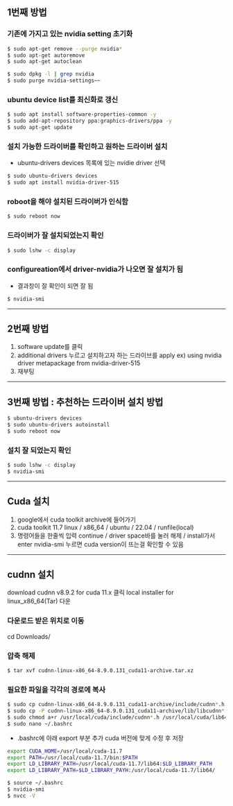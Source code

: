 ## 1번째 방법
### 기존에 가지고 있는 nvidia setting 초기화

```sh
$ sudo apt-get remove --purge nvidia*
$ sudo apt-get autoremove
$ sudo apt-get autoclean
```
```sh
$ sudo dpkg -l | grep nvidia
$ sudo purge nvidia-settings~~
```

### ubuntu device list를 최신화로 갱신
```sh
$ sudo apt install software-properties-common -y
$ sudo add-apt-repository ppa:graphics-drivers/ppa -y
$ sudo apt-get update
```

### 설치 가능한 드라이버를 확인하고 원하는 드라이버 설치
- ubuntu-drivers devices 목록에 있는 nvidie driver 선택
```sh
$ sudo ubuntu-drivers devices
$ sudo apt install nvidia-driver-515 
```

### roboot을 해야 설치된 드라이버가 인식함
```sh
$ sudo reboot now
```

### 드라이버가 잘 설치되었는지 확인
```sh
$ sudo lshw -c display
```

### configureation에서 driver-nvidia가 나오면 잘 설치가 됨
- 결과창이 잘 확인이 되면 잘 됨
```sh
$ nvidia-smi
```
---
## 2번째 방법
1) software update를 클릭
2) additional drivers 누르고 설치하고자 하는 드라이브를 apply 
ex) using nvidia driver metapackage from nvidia-driver-515
3) 재부팅

---
## 3번째 방법 : 추천하는 드라이버 설치 방법

```sh
$ ubuntu-drivers devices
$ sudo ubuntu-drivers autoinstall
$ sudo reboot now
```

### 설치 잘 되었는지 확인
```sh
$ sudo lshw -c display
$ nvidia-smi
```
---
## Cuda 설치
1) google에서 cuda toolkit archive에 들어가기
2) cuda toolkit 11.7 
linux / x86_64 / ubuntu / 22.04 / runfile(local)
3) 명령어들을 한줄씩 입력
continue / driver space바를 눌러 해제 / install가서 enter
nvidia-smi 누르면 cuda version이 뜨는걸 확인할 수 있음

---
## cudnn 설치
download cudnn v8.9.2 for cuda 11.x 클릭
local installer for linux_x86_64(Tar) 다운

### 다운로드 받은 위치로 이동
cd Downloads/

### 압축 해제
```sh 
$ tar xvf cudnn-linux-x86_64-8.9.0.131_cuda11-archive.tar.xz
```

### 필요한 파일을 각각의 경로에 복사
```sh
$ sudo cp cudnn-linux-x86_64-8.9.0.131_cuda11-archive/include/cudnn*.h /usr/local/cuda/include
$ sudo cp -P cudnn-linux-x86_64-8.9.0.131_cuda11-archive/lib/libcudnn* /usr/local/cuda/lib64
$ sudo chmod a+r /usr/local/cuda/include/cudnn*.h /usr/local/cuda/lib64/libcudnn*
$ sudo nano ~/.bashrc
```
- .bashrc에 아래 export 부분 추가 cuda 버전에 맞게 수정 후 저장
```sh
export CUDA_HOME=/usr/local/cuda-11.7
export PATH=/usr/local/cuda-11.7/bin:$PATH
export LD_LIBRARY_PATH=/usr/local/cuda-11.7/lib64:$LD_LIBRARY_PATH
export LD_LIBRARY_PATH=$LD_LIBRARY_PAYH:/usr/local/cuda-11.7/lib64/
```
```sh
$ source ~/.bashrc
$ nvidia-smi 
$ nvcc -V
```
